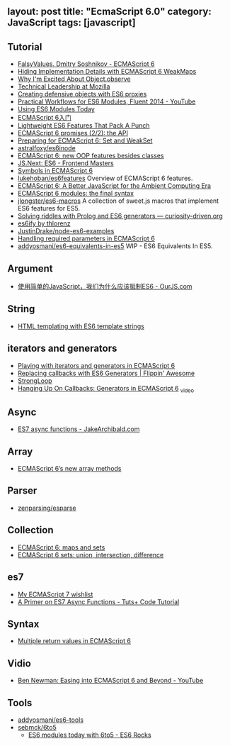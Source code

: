 layout: post
title: "EcmaScript 6.0"
category: JavaScript
tags: [javascript]
--- 

## Tutorial

- [FalsyValues. Dmitry Soshnikov - ECMAScript 6](http://www.slideshare.net/dmitrysoshnikov/falsyvalues-dmitry-soshnikov-ecmascript-6)
- [Hiding Implementation Details with ECMAScript 6 WeakMaps](http://fitzgeraldnick.com/weblog/53/)
- [Why I'm Excited About Object.observe](http://amasad.me/2014/03/16/why-im-excited-about-objectobserve/)
- [Technical Leadership at Mozilla](http://andreasgal.com/2014/04/24/technical-leadership-at-mozilla)
- [Creating defensive objects with ES6 proxies](http://www.nczonline.net/blog/2014/04/22/creating-defensive-objects-with-es6-proxies)
- [Practical Workflows for ES6 Modules, Fluent 2014 - YouTube](http://www.youtube.com/watch?v=0VUjM-jJf2U)
- [Using ES6 Modules Today](http://javascriptplayground.com/blog/2014/06/es6-modules-today)
- [ECMAScript 6入门](http://es6.ruanyifeng.com/#docs/string)
- [Lightweight ES6 Features That Pack A Punch](http://colintoh.com/blog/lightweight-es6-features)
- [ECMAScript 6 promises (2/2): the API](http://www.2ality.com/2014/10/es6-promises-api.html)
- [Preparing for ECMAScript 6: Set and WeakSet](http://www.sitepoint.com/preparing-ecmascript-6-set-weakset)
- [astralfoxy/es6inode](https://github.com/astralfoxy/es6inode)
- [ECMAScript 6: new OOP features besides classes](http://www.2ality.com/2014/12/es6-oop.html)
- [JS.Next: ES6 - Frontend Masters](https://frontendmasters.com/courses/jsnext-es6)
- [Symbols in ECMAScript 6](http://www.2ality.com/2014/12/es6-symbols.html)
- [lukehoban/es6features](https://github.com/lukehoban/es6features) Overview of ECMAScript 6 features.
- [ECMAScript 6: A Better JavaScript for the Ambient Computing Era](http://www.slideshare.net/allenwb/wdc14-allebwb?)
- [ECMAScript 6 modules: the final syntax](http://www.2ality.com/2014/09/es6-modules-final.html)
- [jlongster/es6-macros](https://github.com/jlongster/es6-macros) A collection of sweet.js macros that implement ES6 features for ES5.
- [Solving riddles with Prolog and ES6 generators — curiosity-driven.org](https://curiosity-driven.org/prolog-interpreter)
- [es6ify by thlorenz](http://thlorenz.github.io/es6ify/)
- [JustinDrake/node-es6-examples](https://github.com/JustinDrake/node-es6-examples)
- [Handling required parameters in ECMAScript 6](http://www.2ality.com/2014/04/required-parameters-es6.html)
- [addyosmani/es6-equivalents-in-es5](https://github.com/addyosmani/es6-equivalents-in-es5) WIP - ES6 Equivalents In ES5.

## Argument

- [使用简单的JavaScript，我们为什么应该抵制ES6 - OurJS.com](http://ourjs.com/detail/530b64f23b73342e03000012)

## String

- [HTML templating with ES6 template strings](http://www.2ality.com/2015/01/template-strings-html.html)

## iterators and generators

- [Playing with iterators and generators in ECMAScript 6](http://macr.ae/article/iterators-and-generators.html)
- [Replacing callbacks with ES6 Generators | Flippin' Awesome](http://flippinawesome.org/2014/02/10/replacing-callbacks-with-es6-generators/)
- [StrongLoop](http://strongloop.com/strongblog/how-to-generators-node-js-yield-use-cases)
- [Hanging Up On Callbacks: Generators in ECMAScript 6](https://www.youtube.com/watch?v=s-BwEk-Y4kg) <sub>video</sub>

## Async

- [ES7 async functions - JakeArchibald.com](http://jakearchibald.com/2014/es7-async-functions/)

## Array

- [ECMAScript 6’s new array methods](http://www.2ality.com/2014/05/es6-array-methods.html)

## Parser

- [zenparsing/esparse](https://github.com/zenparsing/esparse)

## Collection

- [ECMAScript 6: maps and sets](http://www.2ality.com/2015/01/es6-maps-sets.html)
- [ECMAScript 6 sets: union, intersection, difference](http://www.2ality.com/2015/01/es6-set-operations.html)

## es7

- [My ECMAScript 7 wishlist](http://www.nczonline.net/blog/2014/06/03/my-ecmascript-7-wishlist/)
- [A Primer on ES7 Async Functions - Tuts+ Code Tutorial](http://code.tutsplus.com/tutorials/a-primer-on-es7-async-functions--cms-22367)

## Syntax

- [Multiple return values in ECMAScript 6](http://www.2ality.com/2014/06/es6-multiple-return-values.html)

## Vidio

- [Ben Newman: Easing into ECMAScript 6 and Beyond - YouTube](https://www.youtube.com/watch?v=kXY9hIPKuLQ)

## Tools

- [addyosmani/es6-tools](https://github.com/addyosmani/es6-tools)
- [sebmck/6to5](https://github.com/sebmck/6to5)
    + [ES6 modules today with 6to5 - ES6 Rocks](http://es6rocks.com/2014/10/es6-modules-today-with-6to5)

